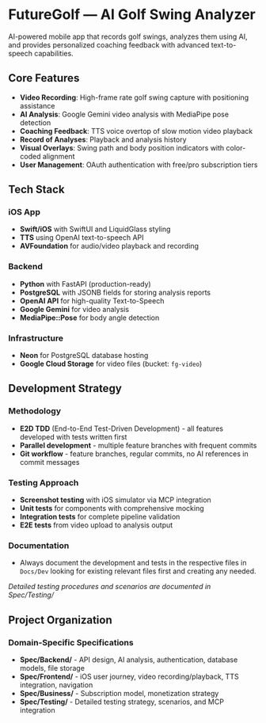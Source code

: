 # FutureGolf — AI Golf Swing Analyzer

AI-powered mobile app that records golf swings, analyzes them using AI, and provides personalized coaching feedback with advanced text-to-speech capabilities.

## Core Features
- **Video Recording**: High-frame rate golf swing capture with positioning assistance
- **AI Analysis**: Google Gemini video analysis with MediaPipe pose detection
- **Coaching Feedback**: TTS voice overtop of slow motion video playback
- **Record of Analyses**: Playback and analysis history
- **Visual Overlays**: Swing path and body position indicators with color-coded alignment
- **User Management**: OAuth authentication with free/pro subscription tiers

## Tech Stack

### iOS App
- **Swift/iOS** with SwiftUI and LiquidGlass styling
- **TTS** using OpenAI text-to-speech API
- **AVFoundation** for audio/video playback and recording

### Backend
- **Python** with FastAPI (production-ready)
- **PostgreSQL** with JSONB fields for storing analysis reports
- **OpenAI API** for high-quality Text-to-Speech
- **Google Gemini** for video analysis
- **MediaPipe::Pose** for body angle detection

### Infrastructure
- **Neon** for PostgreSQL database hosting
- **Google Cloud Storage** for video files (bucket: `fg-video`)

## Development Strategy

### Methodology
- **E2D TDD** (End-to-End Test-Driven Development) - all features developed with tests written first
- **Parallel development** - multiple feature branches with frequent commits
- **Git workflow** - feature branches, regular commits, no AI references in commit messages

### Testing Approach
- **Screenshot testing** with iOS simulator via MCP integration
- **Unit tests** for components with comprehensive mocking
- **Integration tests** for complete pipeline validation
- **E2E tests** from video upload to analysis output


### Documentation

- Always document the development and tests in the respective files in `Docs/Dev` looking for existing relevant files first and creating any needed.


*Detailed testing procedures and scenarios are documented in Spec/Testing/*

## Project Organization

### Domain-Specific Specifications
- **Spec/Backend/** - API design, AI analysis, authentication, database models, file storage
- **Spec/Frontend/** - iOS user journey, video recording/playback, TTS integration, navigation
- **Spec/Business/** - Subscription model, monetization strategy
- **Spec/Testing/** - Detailed testing strategy, scenarios, and MCP integration

